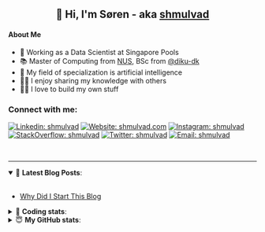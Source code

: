 <h2 align="center">
	👋 Hi, I'm Søren - aka <a href="https://shmulvad.com">shmulvad</a>
</h2>

#### About Me
- 🤖 Working as a Data Scientist at Singapore Pools
- 📚 Master of Computing from [NUS], BSc from [@diku-dk]
- 🧠 My field of specialization is artificial intelligence
- 👨‍🏫 I enjoy sharing my knowledge with others
- 👨‍💻 I love to build my own stuff

### Connect with me:

[![Linkedin: shmulvad](https://img.shields.io/badge/shmulvad-blue?style=flat&logo=Linkedin&logoColor=white)][linkedin]
[![Website: shmulvad.com](https://img.shields.io/badge/shmulvad.com-47CCCC?&style=flat&logo=Google-Chrome&logoColor=white)][website]
[![Instagram: shmulvad](https://img.shields.io/badge/-@shmulvad-purple?style=flat&logo=Instagram&logoColor=white)][instagram]
[![StackOverflow: shmulvad](https://img.shields.io/badge/shmulvad-FE7A16?style=flat&logo=stack-overflow&logoColor=white)][stackOverflow]
[![Twitter: shmulvad](https://img.shields.io/badge/@shmulvad-1ca0f1?style=flat&logo=twitter&logoColor=white)][twitter]
[![Email: shmulvad](https://img.shields.io/badge/shmulvad-D14836?style=flat&logo=gmail&logoColor=white)][mail]

<br />

---

<details open>
 <summary>📕 <b>Latest Blog Posts</b>: </summary>

<br>

<!-- BLOG-POST-LIST:START -->
- [Why Did I Start This Blog](https://shmulvad.com/blog/why-did-start-this-blog)
<!-- BLOG-POST-LIST:END -->

</details>

<!-- --- -->

<details>
 <summary>🤖 <b>Coding stats</b>: </summary>

<br>

NOTE: Doesn't track coding at work or work done in environments such as Jupyter Notebooks.

<!--START_SECTION:waka-->
![Code Time](http://img.shields.io/badge/Code%20Time-2%2C446%20hrs%2011%20mins-blue)

**I'm a Night 🦉** 

```text
🌞 Morning                466 commits         ██░░░░░░░░░░░░░░░░░░░░░░░   08.90 % 
🌆 Daytime                1399 commits        ███████░░░░░░░░░░░░░░░░░░   26.72 % 
🌃 Evening                2105 commits        ██████████░░░░░░░░░░░░░░░   40.20 % 
🌙 Night                  1266 commits        ██████░░░░░░░░░░░░░░░░░░░   24.18 % 
```


📊 **This Week I Spent My Time On** 

```text
💬 Programming Languages: 
Python                   6 hrs 20 mins       █████████████████░░░░░░░░   66.09 % 
Other                    1 hr 37 mins        ████░░░░░░░░░░░░░░░░░░░░░   17.02 % 
Markdown                 56 mins             ██░░░░░░░░░░░░░░░░░░░░░░░   09.76 % 
Text                     12 mins             █░░░░░░░░░░░░░░░░░░░░░░░░   02.16 % 
HTML                     11 mins             ░░░░░░░░░░░░░░░░░░░░░░░░░   01.93 % 

🔥 Editors: 
VS Code                  7 hrs 41 mins       ████████████████████░░░░░   80.19 % 
Zsh                      1 hr 37 mins        ████░░░░░░░░░░░░░░░░░░░░░   17.02 % 
Sublime Text             16 mins             █░░░░░░░░░░░░░░░░░░░░░░░░   02.79 % 

🐱‍💻 Projects: 
overvaagning-admin       6 hrs 51 mins       ██████████████████░░░░░░░   71.44 % 
hit-locator              48 mins             ██░░░░░░░░░░░░░░░░░░░░░░░   08.51 % 
km24-core                48 mins             ██░░░░░░░░░░░░░░░░░░░░░░░   08.50 % 
company-scrapers         35 mins             ██░░░░░░░░░░░░░░░░░░░░░░░   06.25 % 
Unknown Project          16 mins             █░░░░░░░░░░░░░░░░░░░░░░░░   02.79 % 
```


 Last Updated on 09/04/2024 18:40:01 UTC
<!--END_SECTION:waka-->

</details>

<!-- --- -->

<details>
 <summary>😇 <b>My GitHub stats</b>: </summary>

<br>

<img align="left" alt="shmulvad's Github Stats" src="https://github-readme-stats.vercel.app/api?username=shmulvad&show_icons=true&hide_border=true" />

</details>



[website]: https://shmulvad.com
[twitter]: https://twitter.com/shmulvad
[linkedin]: https://linkedin.com/in/shmulvad
[instagram]: https://instagram.com/shmulvad
[stackOverflow]: https://stackoverflow.com/users/9248793/shmulvad
[mail]: mailto:shmulvad@gmail.com
[@diku-dk]: https://github.com/diku-dk
[github]: https://github.com/shmulvad
[NUS]: https://www.nus.edu.sg